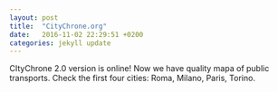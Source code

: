 ```yaml
---
layout: post
title:  "CityChrone.org"
date:   2016-11-02 22:29:51 +0200
categories: jekyll update
---
```

CItyChrone 2.0 version is online! Now we have quality mapa of public transports. Check the first four cities: Roma, Milano, Paris, Torino.
